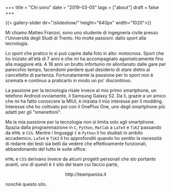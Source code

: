 ﻿+++
title = "Chi sono"
date = "2019-03-05"
tags = ["about"]
draft = false
+++

{{< gallery-slider dir="/slideshow/" height="640px" width="1020">}}


Mi chiamo Matteo Franzoi, sono uno studente di ingegneria civile presso l'Università degli Studi di Trento.
Ho molte passioni: dallo sport alla tecnologia.

Lo sport che pratico lo si può capire dalla foto in alto: motocross. Sport che ho iniziato all'età di 7 anni e che mi ha accompagnato agonisticamente fino alla maggiore età. A 18 anni un brutto infortunio mi allontanato dalle gare per parecchio tempo, facendomi perdere quel desiderio di stare dietro al cancelletto di partenza. 
Fortunatamente la passione per lo sport non è scemata e continuo a praticarlo in modo un po' discontinuo.

La passione per la tecnologia risale invece al mio primo smartphone, un telefono Android ovviamente, il Samsung Galaxy S2. Da lì, grazie a un amico che mi ha fatto conoscere la MIUI, è iniziata il mio interesse per il modding.
Interesse che ho coltivato poi con il OnePlus One, uno degli smartphone più adatti per gli "smanettoni".

Ma la mia passione per la tecnologia non si limita solo agli smartphone. Spazia dalla programmazione in `C`, `Python`, `Matlab` a `LaTeX` e `TiKZ` passando da `HTML` e `CSS`.
Mentre i linguaggi `C` e `Python` li ho studiati in ambito accademico, `LaTeX` e `TiKZ` li ho approfonditi quando ho sentito la necessità di redarre dei testi sia belli da vedere che effettivamente funzionali, abbandonando del tutto le suite office.

`HTML` e `CSS` derivano invece da alcuni progetti personali che sto portanto avanti, uno di questi è il sito del team cui faccio parte,
<p align="center">
    http://teampaniza.it
</p>
nonché questo sito.
